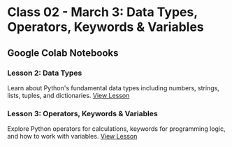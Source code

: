 # Class 02 - March 3: Data Types, Operators, Keywords & Variables

## Google Colab Notebooks

### Lesson 2: Data Types

Learn about Python's fundamental data types including numbers, strings, lists, tuples, and dictionaries.
[View Lesson](https://github.com/panaversity/learn-modern-ai-python/tree/main/00_python_colab/02_data_types)

### Lesson 3: Operators, Keywords & Variables  

Explore Python operators for calculations, keywords for programming logic, and how to work with variables.
[View Lesson](https://github.com/panaversity/learn-modern-ai-python/tree/main/00_python_colab/03_operators_keywords_variables)
